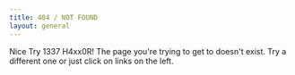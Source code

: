 ```yaml
---
title: 404 / NOT FOUND
layout: general
---
```


Nice Try 1337 H4xx0R! The page you're trying to get to doesn't exist. Try a different one or just click on links on the left.
